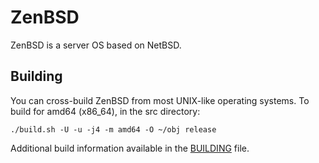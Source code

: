 ZenBSD
======

ZenBSD is a server OS based on NetBSD.

Building
--------

You can cross-build ZenBSD from most UNIX-like operating systems.
To build for amd64 (x86_64), in the src directory:

    ./build.sh -U -u -j4 -m amd64 -O ~/obj release

Additional build information available in the [BUILDING](BUILDING) file.